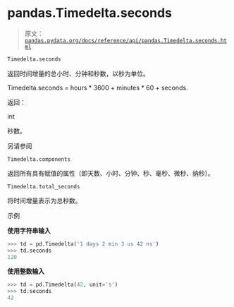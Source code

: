 # pandas.Timedelta.seconds

> 原文：[`pandas.pydata.org/docs/reference/api/pandas.Timedelta.seconds.html`](https://pandas.pydata.org/docs/reference/api/pandas.Timedelta.seconds.html)

```py
Timedelta.seconds
```

返回时间增量的总小时、分钟和秒数，以秒为单位。

Timedelta.seconds = hours * 3600 + minutes * 60 + seconds.

返回：

int

秒数。

另请参阅

`Timedelta.components`

返回所有具有赋值的属性（即天数、小时、分钟、秒、毫秒、微秒、纳秒）。

`Timedelta.total_seconds`

将时间增量表示为总秒数。

示例

**使用字符串输入**

```py
>>> td = pd.Timedelta('1 days 2 min 3 us 42 ns')
>>> td.seconds
120 
```

**使用整数输入**

```py
>>> td = pd.Timedelta(42, unit='s')
>>> td.seconds
42 
```

